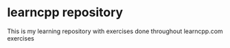 # learncpp repository
This is my learning repository with exercises done throughout learncpp.com exercises
